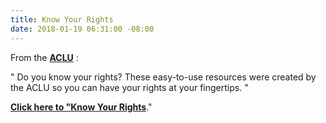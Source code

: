 ```yaml
---
title: Know Your Rights
date: 2018-01-19 06:31:00 -08:00
---
```


From the [**ACLU**](https://www.aclu.org/) :

"  Do you know your rights? These easy-to-use resources were created by the ACLU so you can have your rights at your fingertips.  "

**[Click here to "Know Your Rights](https://www.aclu.org/know-your-rights)**."